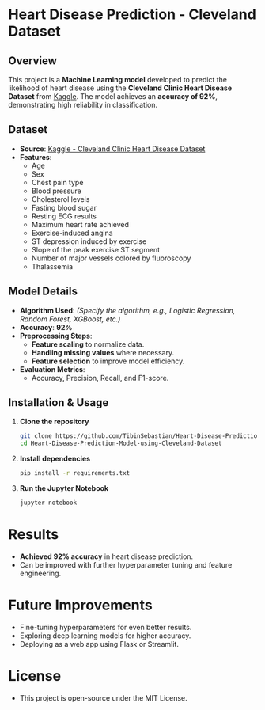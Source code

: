 # Heart Disease Prediction - Cleveland Dataset

## Overview
This project is a **Machine Learning model** developed to predict the likelihood of heart disease using the **Cleveland Clinic Heart Disease Dataset** from [Kaggle](https://www.kaggle.com/datasets/aavigan/cleveland-clinic-heart-disease-dataset). The model achieves an **accuracy of 92%**, demonstrating high reliability in classification.

## Dataset
- **Source**: [Kaggle - Cleveland Clinic Heart Disease Dataset](https://www.kaggle.com/datasets/aavigan/cleveland-clinic-heart-disease-dataset)
- **Features**:
  - Age  
  - Sex  
  - Chest pain type  
  - Blood pressure  
  - Cholesterol levels  
  - Fasting blood sugar  
  - Resting ECG results  
  - Maximum heart rate achieved  
  - Exercise-induced angina  
  - ST depression induced by exercise  
  - Slope of the peak exercise ST segment  
  - Number of major vessels colored by fluoroscopy  
  - Thalassemia  

## Model Details
- **Algorithm Used**: _(Specify the algorithm, e.g., Logistic Regression, Random Forest, XGBoost, etc.)_
- **Accuracy**: **92%**
- **Preprocessing Steps**:
  - **Feature scaling** to normalize data.
  - **Handling missing values** where necessary.
  - **Feature selection** to improve model efficiency.
- **Evaluation Metrics**:
  - Accuracy, Precision, Recall, and F1-score.

## Installation & Usage
1. **Clone the repository**  
   ```bash
   git clone https://github.com/TibinSebastian/Heart-Disease-Prediction-Model-using-Cleveland-Dataset.git
   cd Heart-Disease-Prediction-Model-using-Cleveland-Dataset
2. **Install dependencies**
   ```bash
   pip install -r requirements.txt
3. **Run the Jupyter Notebook**
   ```bash
   jupyter notebook
   
# Results
   - **Achieved 92% accuracy** in heart disease prediction.
   - Can be improved with further hyperparameter tuning and feature engineering.
     
# Future Improvements
   - Fine-tuning hyperparameters for even better results.
   - Exploring deep learning models for higher accuracy.
   - Deploying as a web app using Flask or Streamlit.
     
# License
   - This project is open-source under the MIT License.
